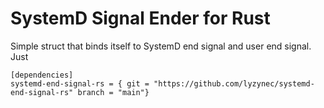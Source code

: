 # SystemD Signal Ender for Rust
Simple struct that binds itself to SystemD end signal and user end signal.
Just
```
[dependencies]
systemd-end-signal-rs = { git = "https://github.com/lyzynec/systemd-end-signal-rs" branch = "main"}
```
